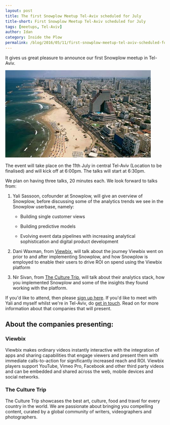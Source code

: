 ```yaml
---
layout: post
title: The first Snowplow Meetup Tel-Aviv scheduled for July
title-short: First Snowplow Meetup Tel-Aviv scheduled for July
tags: [meetups, Tel-Aviv]
author: Idan
category: Inside the Plow
permalink: /blog/2016/05/11/first-snowplow-meetup-tel-aviv-scheduled-for-july/
---
```


It gives us great pleasure to announce our first Snowplow meetup in Tel-Aviv.

![Tel-Aviv picture][Tel-Aviv-pic]

The event will take place on the 11th July in central Tel-Aviv (Location to be finalised) and will kick off at 6:00pm. The talks will start at 6:30pm.

We plan on having three talks, 20 minutes each. We look forward to talks from:

1. Yali Sassoon, cofounder at Snowplow, will give an overview of Snowplow, before discussing some of the analytics trends we see in the Snowplow userbase, namely:

   * Building single customer views

   * Building predictive models

   * Evolving event data pipelines with increasing analytical sophistication and digital product development

2. Dani Waxman, from [Viewbix], will talk about the journey Viewbix went on prior to and after implementing Snowplow, and how Snowplow is employed to enable their users to drive ROI on spend using the Viewbix platform

3. Nir Sivan, from [The Culture Trip], will talk about their analytics stack, how you implemented Snowplow and some of the insights they found working with the platform.

If you'd like to attend, then please [sign up here][meetup]. If you'd like to meet with Yali and myself whilst we're in Tel-Aviv, do [get in touch][contact]. Read on for more information about that companies that will present.

<!--more-->

## About the companies presenting:

### Viewbix

Viewbix makes ordinary videos instantly interactive with the integration of apps and sharing capabilities that engage viewers and present them with immediate calls-to-action for significantly increased reach and ROI. Viewbix players support YouTube, Vimeo Pro, Facebook and other third party videos and can be embedded and shared across the web, mobile devices and social networks.

### The Culture Trip

The Culture Trip showcases the best art, culture, food and travel for every country in the world. We are passionate about bringing you compelling content, curated by a global community of writers, videographers and photographers.

[meetup]: http://www.meetup.com/Snowplow-Analytics-Tel-Aviv/events/230923960/
[Viewbix]: http://corp.viewbix.com/
[The Culture Trip]: http://theculturetrip.com/
[Tel-Aviv-pic]: /assets/img/blog/2016/05/TelAviv.jpg
[contact]: /contact/
